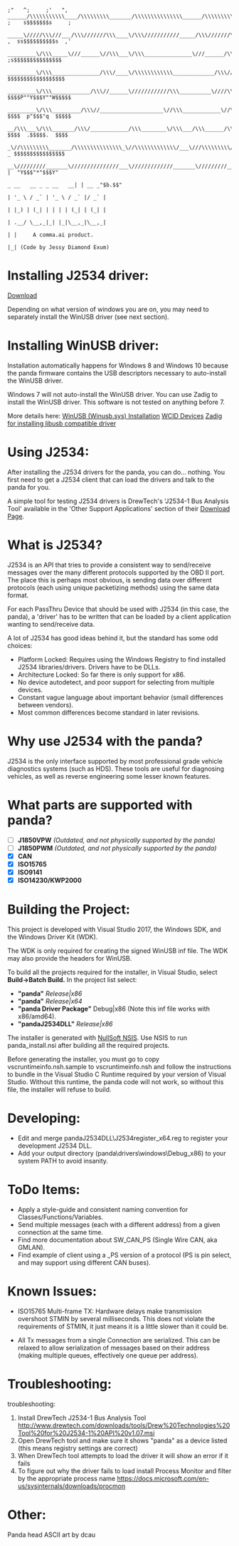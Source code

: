 ```
                                                                                                        ;"   ^;     ;'   ",
______/\\\\\\\\\\\____/\\\\\\\\\_______/\\\\\\\\\\\\\\\______/\\\\\\\\\\_____________/\\\____           ;    s$$$$$$$s     ;
 _____\/////\\\///___/\\\///////\\\____\/\\\///////////_____/\\\///////\\\__________/\\\\\____          ,  ss$$$$$$$$$$s  ,'
  _________\/\\\_____\///______\//\\\___\/\\\_______________\///______/\\\_________/\\\/\\\____         ;s$$$$$$$$$$$$$$$
   _________\/\\\_______________/\\\/____\/\\\\\\\\\\\\_____________/\\\//________/\\\/\/\\\____        $$$$$$$$$$$$$$$$$$
    _________\/\\\____________/\\\//______\////////////\\\__________\////\\\_____/\\\/__\/\\\____      $$$$P""Y$$$Y""W$$$$$
     _________\/\\\_________/\\\//____________________\//\\\____________\//\\\__/\\\\\\\\\\\\\\\\_     $$$$  p"$$$"q  $$$$$
      __/\\\___\/\\\_______/\\\/____________/\\\________\/\\\___/\\\______/\\\__\///////////\\\//__    $$$$  .$$$$$.  $$$$
       _\//\\\\\\\\\_______/\\\\\\\\\\\\\\\_\//\\\\\\\\\\\\\/___\///\\\\\\\\\/_____________\/\\\____  _ $$$$$$$$$$$$$$$$
        __\/////////_______\///////////////___\/////////////_______\/////////_______________\///_____| |  "Y$$$"*"$$$Y"
                                                                                _ __   __ _ _ __   __| | __ _"$b.$$"
                                                                               | '_ \ / _` | '_ \ / _` |/ _` |
                                                                               | |_) | (_| | | | | (_| | (_| |
                                                                               | .__/ \__,_|_| |_|\__,_|\__,_|
                                                                               | |     A comma.ai product.
                                                                               |_| (Code by Jessy Diamond Exum)
```

# Installing J2534 driver:

[Download](https://github.com/commaai/panda/files/4844692/panda.J2534.driver.install.zip)

Depending on what version of windows you are on, you may need to separately install the WinUSB driver (see next section).

# Installing WinUSB driver:

Installation automatically happens for Windows 8 and Windows 10 because the panda
firmware contains the USB descriptors necessary to auto-install the WinUSB driver.

Windows 7 will not auto-install the WinUSB driver. You can use Zadig to install
the WinUSB driver. This software is not tested on anything before 7.

More details here:
[WinUSB (Winusb.sys) Installation](https://docs.microsoft.com/en-us/windows-hardware/drivers/usbcon/winusb-installation)
[WCID Devices](https://github.com/pbatard/libwdi/wiki/WCID-Devices)
[Zadig for installing libusb compatible driver](https://github.com/pbatard/libwdi/wiki/Zadig)

# Using J2534:

After installing the J2534 drivers for the panda, you can do... nothing.
You first need to get a J2534 client that can load the drivers and talk to
the panda for you.

A simple tool for testing J2534 drivers is DrewTech's 'J2534-1 Bus Analysis
Tool' available in the 'Other Support Applications' section of their
[Download Page](http://www.drewtech.com/downloads/).

# What is J2534?

J2534 is an API that tries to provide a consistent way to send/receive
messages over the many different protocols supported by the OBD II
port. The place this is perhaps most obvious, is sending data over
different protocols (each using unique packetizing methods) using the
same data format.

For each PassThru Device that should be used with J2534 (in this case,
the panda), a 'driver' has to be written that can be loaded by a
client application wanting to send/receive data.

A lot of J2534 has good ideas behind it, but the standard has some odd choices:

* Platform Locked: Requires using the Windows Registry to find installed J2534 libraries/drivers. Drivers have to be DLLs.
* Architecture Locked: So far there is only support for x86.
* No device autodetect, and poor support for selecting from multiple devices.
* Constant vague language about important behavior (small differences between vendors).
* Most common differences become standard in later revisions.

# Why use J2534 with the panda?

J2534 is the only interface supported by most professional grade
vehicle diagnostics systems (such as HDS). These tools are useful for
diagnosing vehicles, as well as reverse engineering some lesser known
features.

# What parts are supported with panda?

- [ ] **J1850VPW** *(Outdated, and not physically supported by the panda)*
- [ ] **J1850PWM** *(Outdated, and not physically supported by the panda)*
- [X] **CAN**
- [X] **ISO15765**
- [X] **ISO9141**
- [X] **ISO14230/KWP2000**

# Building the Project:

This project is developed with Visual Studio 2017, the Windows SDK,
and the Windows Driver Kit (WDK).

The WDK is only required for creating the signed WinUSB inf file. The
WDK may also provide the headers for WinUSB.

To build all the projects required for the installer, in Visual
Studio, select **Build->Batch Build.** In the project list select:

- **"panda"** *Release|x86*
- **"panda"** *Release|x64*
- **"panda Driver Package"** Debug|x86 (Note this inf file works with x86/amd64).
- **"pandaJ2534DLL"** *Release|x86*

The installer is generated with [NullSoft NSIS](http://nsis.sourceforge.net/Main_Page).
Use NSIS to run panda_install.nsi after building all the required projects.

Before generating the installer, you must go to copy vscruntimeinfo.nsh.sample to
vscruntimeinfo.nsh and follow the instructions to bundle in the Visual Studio C
Runtime required by your version of Visual Studio. Without this runtime, the panda
code will not work, so without this file, the installer will refuse to build.

# Developing:

- Edit and merge pandaJ2534DLL\J2534register_x64.reg to register your development J2534 DLL.
- Add your output directory (panda\drivers\windows\Debug_x86) to your system PATH to avoid insanity.

# ToDo Items:

- Apply a style-guide and consistent naming convention for Classes/Functions/Variables.
- Send multiple messages (each with a different address) from a given connection at the same time.
- Find more documentation about SW_CAN_PS (Single Wire CAN, aka GMLAN).
- Find example of client using a _PS version of a protocol (PS is pin select, and may support using different CAN buses).


# Known Issues:

- ISO15765 Multi-frame TX: Hardware delays make transmission overshoot
  STMIN by several milliseconds. This does not violate the requirements
  of STMIN, it just means it is a little slower than it could be.

- All Tx messages from a single Connection are serialized. This can be
  relaxed to allow serialization of messages based on their address
  (making multiple queues, effectively one queue per address).

# Troubleshooting:
troubleshooting:
1. Install DrewTech J2534-1 Bus Analysis Tool
http://www.drewtech.com/downloads/tools/Drew%20Technologies%20Tool%20for%20J2534-1%20API%20v1.07.msi
2. Open DrewTech tool and make sure it shows "panda" as a device listed (this means registry settings are correct)
3. When DrewTech tool attempts to load the driver it will show an error if it fails
4. To figure out why the driver fails to load install Process Monitor and filter by the appropriate process name
https://docs.microsoft.com/en-us/sysinternals/downloads/procmon

# Other:
Panda head ASCII art by dcau